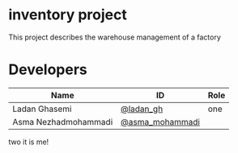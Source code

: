 <h1>inventory project</h1>

This project describes the warehouse management of a factory

# Developers
Name | ID | Role
------------ | ------------- | -------------
Ladan Ghasemi | [@ladan_gh](https://github.com/ladan-gh) |one
Asma Nezhadmohammadi | [@asma_mohammadi](https://github.com/asma-mohammadi)|
two
it is me!

